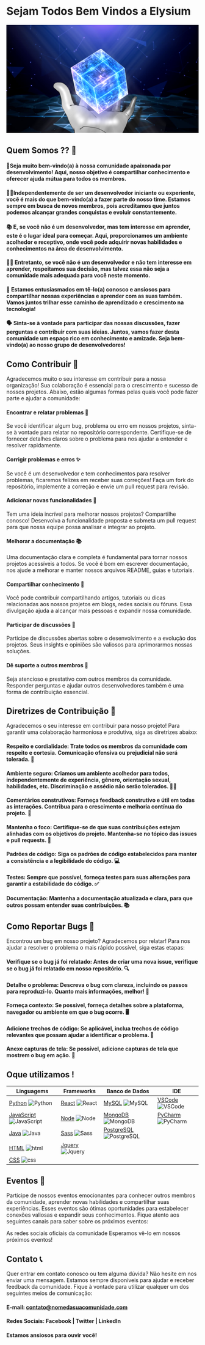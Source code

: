 # Sejam Todos Bem Vindos a Elysium
<img src="Elysium.png" alt="Elysium">

## Quem Somos ?? 🌟

#### 🚀Seja muito bem-vindo(a) à nossa comunidade apaixonada por desenvolvimento! Aqui, nosso objetivo é compartilhar conhecimento e oferecer ajuda mútua para todos os membros.</p>

#### 👨‍💻Independentemente de ser um desenvolvedor iniciante ou experiente, você é mais do que bem-vindo(a) a fazer parte do nosso time. Estamos sempre em busca de novos membros, pois acreditamos que juntos podemos alcançar grandes conquistas e evoluir constantemente.</p>

#### 📚 E, se você não é um desenvolvedor, mas tem interesse em aprender, este é o lugar ideal para começar. Aqui, proporcionamos um ambiente acolhedor e receptivo, onde você pode adquirir novas habilidades e conhecimentos na área de desenvolvimento.</p>

#### 🙅‍♂️ Entretanto, se você não é um desenvolvedor e não tem interesse em aprender, respeitamos sua decisão, mas talvez essa não seja a comunidade mais adequada para você neste momento.</p>

#### 🤝 Estamos entusiasmados em tê-lo(a) conosco e ansiosos para compartilhar nossas experiências e aprender com as suas também. Vamos juntos trilhar esse caminho de aprendizado e crescimento na tecnologia!</p>

#### 🗣️ Sinta-se à vontade para participar das nossas discussões, fazer perguntas e contribuir com suas ideias. Juntos, vamos fazer desta comunidade um espaço rico em conhecimento e amizade. Seja bem-vindo(a) ao nosso grupo de desenvolvedores!</p>

## Como Contribuir 🤝
Agradecemos muito o seu interesse em contribuir para a nossa organização! Sua colaboração é essencial para o crescimento e sucesso de nossos projetos. Abaixo, estão algumas formas pelas quais você pode fazer parte e ajudar a comunidade:

#### Encontrar e relatar problemas 🐛
Se você identificar algum bug, problema ou erro em nossos projetos, sinta-se à vontade para relatar no repositório correspondente. Certifique-se de fornecer detalhes claros sobre o problema para nos ajudar a entender e resolver rapidamente.

#### Corrigir problemas e erros ✨
Se você é um desenvolvedor e tem conhecimentos para resolver problemas, ficaremos felizes em receber suas correções! Faça um fork do repositório, implemente a correção e envie um pull request para revisão.

#### Adicionar novas funcionalidades 🚀
Tem uma ideia incrível para melhorar nossos projetos? Compartilhe conosco! Desenvolva a funcionalidade proposta e submeta um pull request para que nossa equipe possa analisar e integrar ao projeto.

#### Melhorar a documentação 📚
Uma documentação clara e completa é fundamental para tornar nossos projetos acessíveis a todos. Se você é bom em escrever documentação, nos ajude a melhorar e manter nossos arquivos README, guias e tutoriais.

#### Compartilhar conhecimento 📢
Você pode contribuir compartilhando artigos, tutoriais ou dicas relacionadas aos nossos projetos em blogs, redes sociais ou fóruns. Essa divulgação ajuda a alcançar mais pessoas e expandir nossa comunidade.

#### Participar de discussões 💬
Participe de discussões abertas sobre o desenvolvimento e a evolução dos projetos. Seus insights e opiniões são valiosos para aprimorarmos nossas soluções.

#### Dê suporte a outros membros 🤗
Seja atencioso e prestativo com outros membros da comunidade. Responder perguntas e ajudar outros desenvolvedores também é uma forma de contribuição essencial.

## Diretrizes de Contribuição 🤝
Agradecemos o seu interesse em contribuir para nosso projeto! Para garantir uma colaboração harmoniosa e produtiva, siga as diretrizes abaixo:

#### Respeito e cordialidade: Trate todos os membros da comunidade com respeito e cortesia. Comunicação ofensiva ou prejudicial não será tolerada. 🤗

#### Ambiente seguro: Criamos um ambiente acolhedor para todos, independentemente de experiência, gênero, orientação sexual, habilidades, etc. Discriminação e assédio não serão tolerados. 🏳️‍🌈

#### Comentários construtivos: Forneça feedback construtivo e útil em todas as interações. Contribua para o crescimento e melhoria contínua do projeto. 💬

#### Mantenha o foco: Certifique-se de que suas contribuições estejam alinhadas com os objetivos do projeto. Mantenha-se no tópico das issues e pull requests. 🎯

#### Padrões de código: Siga os padrões de código estabelecidos para manter a consistência e a legibilidade do código. 💻

#### Testes: Sempre que possível, forneça testes para suas alterações para garantir a estabilidade do código. ✅

#### Documentação: Mantenha a documentação atualizada e clara, para que outros possam entender suas contribuições. 📚

## Como Reportar Bugs 🐞
Encontrou um bug em nosso projeto? Agradecemos por relatar! Para nos ajudar a resolver o problema o mais rápido possível, siga estas etapas:

#### Verifique se o bug já foi relatado: Antes de criar uma nova issue, verifique se o bug já foi relatado em nosso repositório. 🔍

#### Detalhe o problema: Descreva o bug com clareza, incluindo os passos para reproduzi-lo. Quanto mais informações, melhor! 📝

#### Forneça contexto: Se possível, forneça detalhes sobre a plataforma, navegador ou ambiente em que o bug ocorre. 🖥️

#### Adicione trechos de código: Se aplicável, inclua trechos de código relevantes que possam ajudar a identificar o problema. 📝

#### Anexe capturas de tela: Se possível, adicione capturas de tela que mostrem o bug em ação. 📸

<h2>Oque utilizamos !</h2>

| Linguagems  |  Frameworks | Banco de Dados |       IDE       |
|-------------|-------------|----------------|-----------------|
|[Python](https://www.python.org/) <img width="20px" src="https://cdn.jsdelivr.net/gh/devicons/devicon/icons/python/python-original.svg" title = "Python"/> | [React](https://pt-br.reactjs.org/) <img width="20px" src="https://cdn.jsdelivr.net/gh/devicons/devicon/icons/react/react-original.svg" title = "React"/> | [MySQL](https://www.mysql.com/) <img width="20px" src="https://cdn.jsdelivr.net/gh/devicons/devicon/icons/mysql/mysql-original.svg" title = "MySQL"/> | [VSCode](https://code.visualstudio.com/) <img width="20px" src="https://cdn.jsdelivr.net/gh/devicons/devicon/icons/vscode/vscode-original.svg" title = "VSCode"/> |
[JavaScript](https://www.javascript.com/) <img width="20px" src="https://cdn.jsdelivr.net/gh/devicons/devicon/icons/javascript/javascript-original.svg" title = "JavaScript"/> | [Node](https://nodejs.org/en/) <img width="20px" src="https://cdn.jsdelivr.net/gh/devicons/devicon/icons/nodejs/nodejs-original.svg" title = "Node"/> | [MongoDB](https://www.mongodb.com/) <img width="20px" src="https://cdn.jsdelivr.net/gh/devicons/devicon/icons/mongodb/mongodb-original.svg" title = "MongoDB"/> | [PyCharm](https://www.jetbrains.com/pt-br/pycharm/) <img width="20px" src="https://cdn.jsdelivr.net/gh/devicons/devicon/icons/pycharm/pycharm-original.svg" title = "PyCharm"/> |
[Java](https://www.java.com/pt-BR/) <img width="20px" src="https://cdn.jsdelivr.net/gh/devicons/devicon/icons/java/java-original.svg" title = "Java"/> | [Sass](https://sass-lang.com/) <img width="20px" src="https://cdn.jsdelivr.net/gh/devicons/devicon/icons/sass/sass-original.svg" title = "Sass"/> | [PostgreSQL](https://www.postgresql.org/) <img width="20px" src="https://cdn.jsdelivr.net/gh/devicons/devicon/icons/postgresql/postgresql-original.svg" title = "PostgreSQL"/>
[HTML](https://developer.mozilla.org/pt-BR/docs/Web/HTML) <img width="20px" src="https://cdn.jsdelivr.net/gh/devicons/devicon/icons/html5/html5-original.svg" title = "html"/> | [Jquery](https://jquery.com/) <img width="20px" src="https://cdn.jsdelivr.net/gh/devicons/devicon/icons/jquery/jquery-original.svg" title = "Jquery"/>
[CSS](https://developer.mozilla.org/pt-BR/docs/Web/CSS) <img width="20px" src="https://cdn.jsdelivr.net/gh/devicons/devicon/icons/css3/css3-original.svg" title = "css"/>|

## Eventos 🎉
Participe de nossos eventos emocionantes para conhecer outros membros da comunidade, aprender novas habilidades e compartilhar suas experiências. Esses eventos são ótimas oportunidades para estabelecer conexões valiosas e expandir seus conhecimentos. Fique atento aos seguintes canais para saber sobre os próximos eventos:

As redes sociais oficiais da comunidade
Esperamos vê-lo em nossos próximos eventos!
## Contato 📞
Quer entrar em contato conosco ou tem alguma dúvida? Não hesite em nos enviar uma mensagem. Estamos sempre disponíveis para ajudar e receber feedback da comunidade. Fique à vontade para utilizar qualquer um dos seguintes meios de comunicação:

#### E-mail: contato@nomedasuacomunidade.com
#### Redes Sociais: Facebook | Twitter | LinkedIn
#### Estamos ansiosos para ouvir você!
